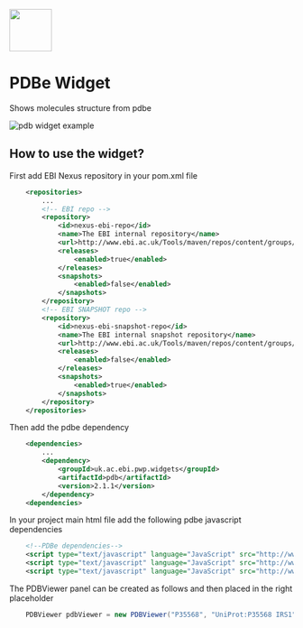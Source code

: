 [<img src=https://user-images.githubusercontent.com/6883670/31999264-976dfb86-b98a-11e7-9432-0316345a72ea.png height=75 />](https://reactome.org)

# PDBe Widget
Shows molecules structure from pdbe

<img src="pdbe-example.png " align="center" alt="pdb widget example">

## How to use the widget?

First add EBI Nexus repository in your pom.xml file

```xml
    <repositories>
        ...
        <!-- EBI repo -->
        <repository>
            <id>nexus-ebi-repo</id>
            <name>The EBI internal repository</name>
            <url>http://www.ebi.ac.uk/Tools/maven/repos/content/groups/ebi-repo/</url>
            <releases>
                <enabled>true</enabled>
            </releases>
            <snapshots>
                <enabled>false</enabled>
            </snapshots>
        </repository>
        <!-- EBI SNAPSHOT repo -->
        <repository>
            <id>nexus-ebi-snapshot-repo</id>
            <name>The EBI internal snapshot repository</name>
            <url>http://www.ebi.ac.uk/Tools/maven/repos/content/groups/ebi-snapshots/</url>
            <releases>
                <enabled>false</enabled>
            </releases>
            <snapshots>
                <enabled>true</enabled>
            </snapshots>
        </repository>
    </repositories>
```

Then add the pdbe dependency

```xml
    <dependencies>
        ...
        <dependency>
            <groupId>uk.ac.ebi.pwp.widgets</groupId>
            <artifactId>pdb</artifactId>
            <version>2.1.1</version>
        </dependency>
    <dependencies>
```
    
In your project main html file add the following pdbe javascript dependencies

```xml
    <!--PDBe dependencies-->
    <script type="text/javascript" language="JavaScript" src="http://www.ebi.ac.uk:80/pdbe-apps/widgets/js/essential.js"></script>
    <script type="text/javascript" language="JavaScript" src="http://www.ebi.ac.uk:80/pdbe-apps/widgets/js/basic.js"></script>
    <script type="text/javascript" language="JavaScript" src="http://www.ebi.ac.uk:80/pdbe-apps/widgets/js/pdbprints.js"></script>
```

The PDBViewer panel can be created as follows and then placed in the right placeholder  
    
```java    
    PDBViewer pdbViewer = new PDBViewer("P35568", "UniProt:P35568 IRS1")
```
